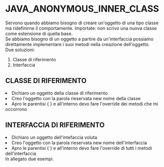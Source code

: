 # JAVA_ANONYMOUS_INNER_CLASS
Servono quando abbiamo bisogno di creare un'oggetto di una tipo classe ma ridefinirne il comportamente. Importate: non scrivo una nuova classe come estensione di quella base. </br>
Se abbiamo bisogno di un oggetto a partire da un'interfaccia possiamo direttamente implementare i suoi metodi nella creazione dell'oggetto.</br>
Due soluzioni:
<ol><li>Classe di riferimento</li><li>Interfaccia</li></ol>
<h2>CLASSE DI RIFERIMENTO</h2>
<li>Dichiaro un oggetto della classe di riferimento</li>
<li>Creo l'oggetto con la parola rieservata new nome della classe</li>
<li>Apro le parentisi { } e all'interno devo fare l'override dei metodi che mi occorrono</li>
<h2>INTERFACCIA DI RIFERIMENTO</h2>
<li>Dichiaro un oggetto dell'intefaccia voluta</li>
<li>Creo l'oggetto con la parola rieservata new nome dell'interfaccia</li>
<li>Apro le parentisi { } e all'interno devo fare l'override di tutti i metodi dell'interfaccia</li>
In allegato due esempi.
